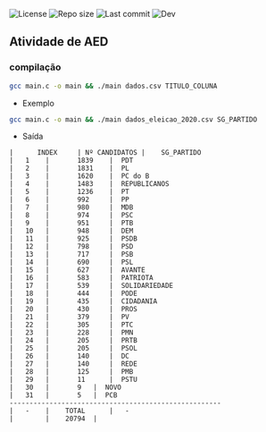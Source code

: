 ![License](https://img.shields.io/github/license/dannrocha/le-csv)
![Repo size](https://img.shields.io/github/repo-size/dannrocha/le-csv)
![Last commit](https://img.shields.io/github/last-commit/dannRocha/le-csv)
![Dev](https://img.shields.io/badge/daniel%20rocha-dev-green)


## Atividade de AED

### compilação
```sh
gcc main.c -o main && ./main dados.csv TITULO_COLUNA
```

* Exemplo
```sh
gcc main.c -o main && ./main dados_eleicao_2020.csv SG_PARTIDO
```
* Saída
```
|      INDEX     | Nº CANDIDATOS |    SG_PARTIDO 
|	1 	 |  	 1839 	 | 	PDT
|	2 	 |  	 1831 	 | 	PL
|	3 	 |  	 1620 	 | 	PC do B
|	4 	 |  	 1483 	 | 	REPUBLICANOS
|	5 	 |  	 1236 	 | 	PT
|	6 	 |  	 992 	 | 	PP
|	7 	 |  	 980 	 | 	MDB
|	8 	 |  	 974 	 | 	PSC
|	9 	 |  	 951 	 | 	PTB
|	10 	 |  	 948 	 | 	DEM
|	11 	 |  	 925 	 | 	PSDB
|	12 	 |  	 798 	 | 	PSD
|	13 	 |  	 717 	 | 	PSB
|	14 	 |  	 690 	 | 	PSL
|	15 	 |  	 627 	 | 	AVANTE
|	16 	 |  	 583 	 | 	PATRIOTA
|	17 	 |  	 539 	 | 	SOLIDARIEDADE
|	18 	 |  	 444 	 | 	PODE
|	19 	 |  	 435 	 | 	CIDADANIA
|	20 	 |  	 430 	 | 	PROS
|	21 	 |  	 379 	 | 	PV
|	22 	 |  	 305 	 | 	PTC
|	23 	 |  	 228 	 | 	PMN
|	24 	 |  	 205 	 | 	PRTB
|	25 	 |  	 205 	 | 	PSOL
|	26 	 |  	 140 	 | 	DC
|	27 	 |  	 140 	 | 	REDE
|	28 	 |  	 125 	 | 	PMB
|	29 	 |  	 11 	 | 	PSTU
|	30 	 |  	 9 	 | 	NOVO
|	31 	 |  	 5 	 | 	PCB
-----------------------------------------------------
| 	-	 |    TOTAL      | 	 -
|	   	 |    20794	 |

```
